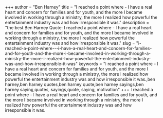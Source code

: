 +++
author = "Ben Harney"
title = "I reached a point where - I have a real heart and concern for families and for youth, and the more I became involved in working through a ministry, the more I realized how powerful the entertainment industry was and how irresponsible it was."
description = "the best Ben Harney Quote: I reached a point where - I have a real heart and concern for families and for youth, and the more I became involved in working through a ministry, the more I realized how powerful the entertainment industry was and how irresponsible it was."
slug = "i-reached-a-point-where---i-have-a-real-heart-and-concern-for-families-and-for-youth-and-the-more-i-became-involved-in-working-through-a-ministry-the-more-i-realized-how-powerful-the-entertainment-industry-was-and-how-irresponsible-it-was"
keywords = "I reached a point where - I have a real heart and concern for families and for youth, and the more I became involved in working through a ministry, the more I realized how powerful the entertainment industry was and how irresponsible it was.,ben harney,ben harney quotes,ben harney quote,ben harney sayings,ben harney saying,quotes, sayings,quote, saying, motivation"
+++
I reached a point where - I have a real heart and concern for families and for youth, and the more I became involved in working through a ministry, the more I realized how powerful the entertainment industry was and how irresponsible it was.
